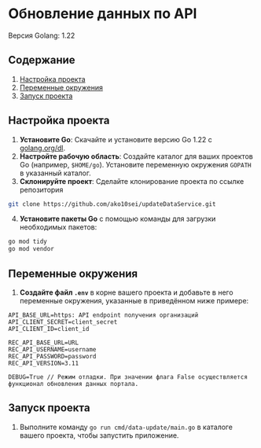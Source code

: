 # Обновление данных по API
Версия Golang: 1.22
## Содержание

1. [Настройка проекта](#настройка-проекта)
2. [Переменные окружения](#переменные-окружения)
3. [Запуск проекта](#запуск-проекта)


## Настройка проекта

1. **Установите Go**: Скачайте и установите версию Go 1.22 с [golang.org/dl](https://golang.org/dl/).
2. **Настройте рабочую область**: Создайте каталог для ваших проектов Go (например, `$HOME/go`). Установите переменную
   окружения `GOPATH` в указанный каталог.
3. **Склонируйте проект**: Сделайте клонирование проекта по ссылке репозитория 
```bash
git clone https://github.com/ako10sei/updateDataService.git
```
4. **Установите пакеты Go** с помощью команды для загрузки необходимых пакетов:

```bash
go mod tidy
go mod vendor
````
## Переменные окружения

1. **Создайте файл `.env`** в корне вашего проекта и добавьте в него переменные окружения, указанные в приведённом ниже
   примере:

```env
API_BASE_URL=https: API endpoint получения организаций 
API_CLIENT_SECRET=client_secret
API_CLIENT_ID=client_id

REC_API_BASE_URL=URL
REC_API_USERNAME=username
REC_API_PASSWORD=password
REC_API_VERSION=3.11

DEBUG=True // Режим отладки. При значении флага False осуществляется функционал обновления данных портала.
```

## Запуск проекта

1. Выполните команду `go run cmd/data-update/main.go` в каталоге вашего проекта, чтобы запустить приложение.
